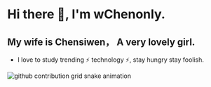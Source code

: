 # Hi there 👋, I'm wChenonly.

## My wife is Chensiwen， A very lovely girl.

- I love to study trending ⚡ technology ⚡, stay hungry stay foolish.

<picture>
  <source media="(prefers-color-scheme: dark)" srcset="https://raw.githubusercontent.com/wChenonly/wChenonly/output/github-contribution-grid-snake-dark.svg">
  <source media="(prefers-color-scheme: light)" srcset="https://raw.githubusercontent.com/wChenonly/wChenonly/output/github-contribution-grid-snake.svg">
  <img alt="github contribution grid snake animation" src="https://raw.githubusercontent.com/wChenonly/wChenonly/output/github-contribution-grid-snake.svg">
</picture>
